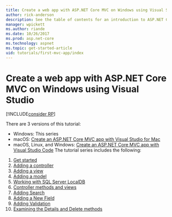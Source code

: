 ```yaml
---
title: Create a web app with ASP.NET Core MVC on Windows using Visual Studio
author: rick-anderson
description: See the table of contents for an introduction to ASP.NET Core MVC using Visual Studio on Windows.
manager: wpickett
ms.author: riande
ms.date: 10/26/2017
ms.prod: asp.net-core
ms.technology: aspnet
ms.topic: get-started-article
uid: tutorials/first-mvc-app/index
---
```

# Create a web app with ASP.NET Core MVC on Windows using Visual Studio

[!INCLUDE[consider RP](../../includes/razor.md)]

There are 3 versions of this tutorial:

* Windows: This series
* macOS: [Create an ASP.NET Core MVC app with Visual Studio for Mac](xref:tutorials/first-mvc-app-mac/start-mvc)
* macOS, Linux, and Windows: [Create an ASP.NET Core MVC app with Visual Studio Code](xref:tutorials/first-mvc-app-xplat/start-mvc)
The tutorial series includes the following:

1. [Get started](start-mvc.md)
1. [Adding a controller](adding-controller.md)
1. [Adding a view](adding-view.md)
1. [Adding a model](adding-model.md)
1. [Working with SQL Server LocalDB](working-with-sql.md)
1. [Controller methods and views](controller-methods-views.md)
1. [Adding Search](search.md)
1. [Adding a New Field](new-field.md)
1. [Adding Validation](validation.md)
1. [Examining the Details and Delete methods](details.md)
